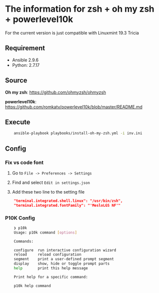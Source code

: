 # The information for zsh + oh my zsh + powerlevel10k

For the current version is just compatible with Linuxmint 19.3 Tricia

## Requirement

- Ansible 2.9.6
- Python: 2.7.17


## Source

**Oh my zsh**: https://github.com/ohmyzsh/ohmyzsh

**powerlevel10k**: https://github.com/romkatv/powerlevel10k/blob/master/README.md

## Execute

```bash
    ansible-playbook playbooks/install-oh-my-zsh.yml -i inv.ini 
```

## Config

### **Fix vs code font**

1. Go to `File -> Preferences -> Settings`

1. Find and select `Edit in settings.json`

1. Add these two line to the setting file

```json
    "terminal.integrated.shell.linux": "/usr/bin/zsh",
    "terminal.integrated.fontFamily": "'MesloLGS NF'"
```

### **P10K Config**

```bash
    ❯ p10k
    Usage: p10k command [options]

    Commands:

    configure  run interactive configuration wizard
    reload     reload configuration
    segment    print a user-defined prompt segment
    display    show, hide or toggle prompt parts
    help       print this help message

    Print help for a specific command:

    p10k help command
```
